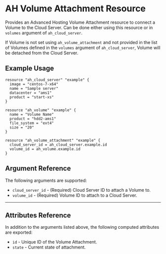 # AH Volume Attachment Resource

Provides an Advanced Hosting Volume Attachment resource to connect a Volume to the Cloud Server. Can be done either using this resource or in `volumes` argument of `ah_cloud_server`.

If Volume is not set using `ah_volume_attachment` and not provided in the list of Volumes defined in the `volumes` argument of `ah_cloud_server`, Volume will be detached from the Cloud Server.

## Example Usage

```hcl
resource "ah_cloud_server" "example" {
  image = "centos-7-x64"
  name = "Sample server"
  datacenter = "ams1"
  product = "start-xs"
}

resource "ah_volume" "example" {
  name = "Volume Name"
  product = "hdd2-ams1"
  file_system = "ext4"
  size = "20"
}

resource "ah_volume_attachment" "example" {
  cloud_server_id = ah_cloud_server.example.id
  volume_id = ah_volume.example.id
}

```

## Argument Reference

The following arguments are supported:

* `cloud_server_id` - (Required) Cloud Server ID to attach a Volume to.
* `volume_id` - (Required) Volume ID to attach to a Cloud Server.

---

## Attributes Reference

In addition to the arguments listed above, the following computed attributes are exported:

* `id` - Unique ID of the Volume Attachment.
* `state` - Current state of attachment.